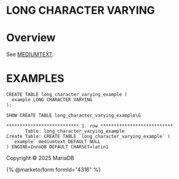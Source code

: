 
# LONG CHARACTER VARYING


# Overview


See [MEDIUMTEXT](data-types-mediumtext).


# EXAMPLES


```
CREATE TABLE long_character_varying_example (
  example LONG CHARACTER VARYING
);
```

```
SHOW CREATE TABLE long_character_varying_example\G
```

```
*************************** 1. row ***************************
       Table: long_character_varying_example
Create Table: CREATE TABLE `long_character_varying_example` (
  `example` mediumtext DEFAULT NULL
) ENGINE=InnoDB DEFAULT CHARSET=latin1
```


Copyright © 2025 MariaDB


{% @marketo/form formId="4316" %}
